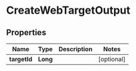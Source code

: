 

# CreateWebTargetOutput

## Properties

Name | Type | Description | Notes
------------ | ------------- | ------------- | -------------
**targetId** | **Long** |  |  [optional]



